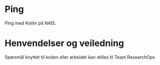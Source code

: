 # Ping

Ping med Kotlin på NAIS.

# Henvendelser og veiledning

Spørsmål knyttet til koden eller arbeidet kan stilles til Team ResearchOps